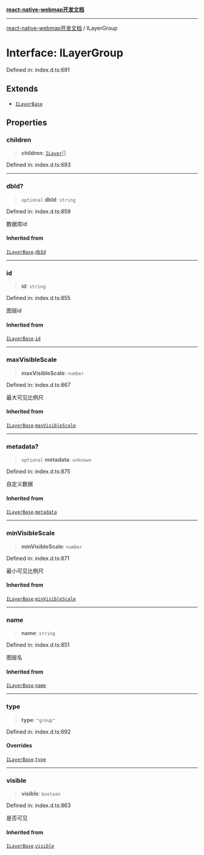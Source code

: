 [**react-native-webmap开发文档**](../README.md)

***

[react-native-webmap开发文档](../globals.md) / ILayerGroup

# Interface: ILayerGroup

Defined in: index.d.ts:691

## Extends

- [`ILayerBase`](ILayerBase.md)

## Properties

### children

> **children**: [`ILayer`](../type-aliases/ILayer.md)[]

Defined in: index.d.ts:693

***

### dbId?

> `optional` **dbId**: `string`

Defined in: index.d.ts:859

数据库id

#### Inherited from

[`ILayerBase`](ILayerBase.md).[`dbId`](ILayerBase.md#dbid)

***

### id

> **id**: `string`

Defined in: index.d.ts:855

图层id

#### Inherited from

[`ILayerBase`](ILayerBase.md).[`id`](ILayerBase.md#id)

***

### maxVisibleScale

> **maxVisibleScale**: `number`

Defined in: index.d.ts:867

最大可见比例尺

#### Inherited from

[`ILayerBase`](ILayerBase.md).[`maxVisibleScale`](ILayerBase.md#maxvisiblescale)

***

### metadata?

> `optional` **metadata**: `unknown`

Defined in: index.d.ts:875

自定义数据

#### Inherited from

[`ILayerBase`](ILayerBase.md).[`metadata`](ILayerBase.md#metadata)

***

### minVisibleScale

> **minVisibleScale**: `number`

Defined in: index.d.ts:871

最小可见比例尺

#### Inherited from

[`ILayerBase`](ILayerBase.md).[`minVisibleScale`](ILayerBase.md#minvisiblescale)

***

### name

> **name**: `string`

Defined in: index.d.ts:851

图层名

#### Inherited from

[`ILayerBase`](ILayerBase.md).[`name`](ILayerBase.md#name)

***

### type

> **type**: `"group"`

Defined in: index.d.ts:692

#### Overrides

[`ILayerBase`](ILayerBase.md).[`type`](ILayerBase.md#type)

***

### visible

> **visible**: `boolean`

Defined in: index.d.ts:863

是否可见

#### Inherited from

[`ILayerBase`](ILayerBase.md).[`visible`](ILayerBase.md#visible)
